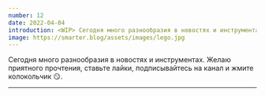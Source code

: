 ```yaml
---
number: 12
date: 2022-04-04
introduction: <WIP> Сегодня много разнообразия в новостях и инструментах. Желаю приятного прочтения, ставьте лайки, подписывайтесь на канал и жмите колокольчик 😏.
image: https://smarter.blog/assets/images/lego.jpg
---
```


Сегодня много разнообразия в новостях и инструментах. Желаю приятного прочтения, ставьте лайки, подписывайтесь на канал и жмите колокольчик 😏.

<hr />
